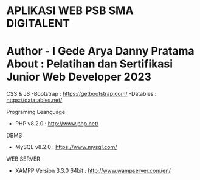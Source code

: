 # APLIKASI WEB PSB SMA DIGITALENT

Author - I Gede Arya Danny Pratama
About : Pelatihan dan Sertifikasi Junior Web Developer 2023
===========================================================

CSS & JS
-Bootstrap : https://getbootstrap.com/
-Datables : https://datatables.net/

Programing Leanguage

- PHP v8.2.0 : http://www.php.net/

DBMS

- MySQL v8.2.0 : https://www.mysql.com/

WEB SERVER

- XAMPP Version 3.3.0 64bit : http://www.wampserver.com/en/
